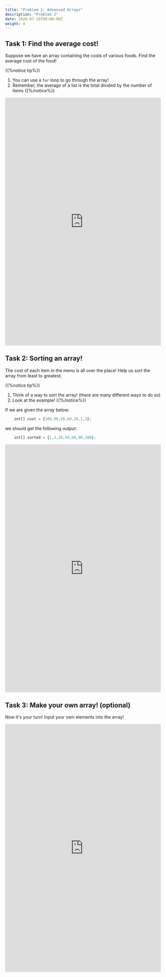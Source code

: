```yaml
---
title: "Problem 2: Advanced Arrays"
description: "Problem 2"
date: 2020-07-16T00:00:00Z
weight: 4
---
```


## Task 1: Find the average cost!

Suppose we have an array containing the costs of various foods. Find the average cost of the food!

{{%notice tip%}}
1. You can use a `for` loop to go through the array!
2. Remember, the average of a list is the total divided by the number of items
{{%/notice%}}

<iframe height="800px" width="100%" src="https://replit.com/@nuevofoundation/Array3?lite=true" scrolling="no" frameborder="no" allowtransparency="true" allowfullscreen="true" sandbox="allow-forms allow-pointer-lock allow-popups allow-same-origin allow-scripts allow-modals"></iframe>

## Task 2: Sorting an array!

The cost of each item in the menu is all over the place! Help us sort the array from least to greatest.

{{%notice tip%}}
1. Think of a way to sort the array! (there are many different ways to do so)
2. Look at the example!
{{%/notice%}}

If we are given the array below: 
```js javascript
    int[] cost = {100,90,50,60,20,1,3};
```

we should get the following output:
```js javascript
    int[] sorted = {1,3,20,50,60,90,100};
```

<iframe height="800px" width="100%" src="https://replit.com/@nuevofoundation/Array4?lite=true" scrolling="no" frameborder="no" allowtransparency="true" allowfullscreen="true" sandbox="allow-forms allow-pointer-lock allow-popups allow-same-origin allow-scripts allow-modals"></iframe>

## Task 3: Make your own array! (optional)

Now it's your turn! Input your own elements into the array!

<iframe height="800px" width="100%" src="https://replit.com/@nuevofoundation/Array5?lite=true" scrolling="no" frameborder="no" allowtransparency="true" allowfullscreen="true" sandbox="allow-forms allow-pointer-lock allow-popups allow-same-origin allow-scripts allow-modals"></iframe>